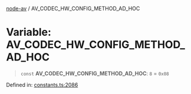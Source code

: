[node-av](../globals.md) / AV\_CODEC\_HW\_CONFIG\_METHOD\_AD\_HOC

# Variable: AV\_CODEC\_HW\_CONFIG\_METHOD\_AD\_HOC

> `const` **AV\_CODEC\_HW\_CONFIG\_METHOD\_AD\_HOC**: `8` = `0x08`

Defined in: [constants.ts:2086](https://github.com/seydx/av/blob/f8631fc881b394300b1479f511d55cf1c370a87f/src/constants/constants.ts#L2086)
